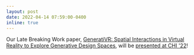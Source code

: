 ```yaml
---
layout: post
date: 2022-04-14 07:59:00-0400
inline: true
---
```


Our Late Breaking Work paper, [GeneratiVR: Spatial Interactions in Virtual Reality to Explore Generative Design Spaces](https://doi.org/10.1145/3491101.3519616), will be [presented at CHI '22](https://programs.sigchi.org/chi/2022/program/content/73040)!
